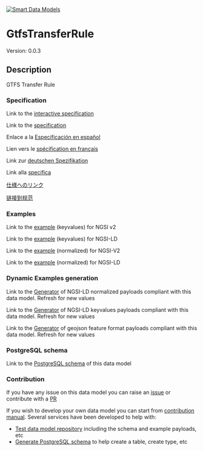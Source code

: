[![Smart Data Models](https://smartdatamodels.org/wp-content/uploads/2022/01/SmartDataModels_logo.png "Logo")](https://smartdatamodels.org)
# GtfsTransferRule
Version: 0.0.3

## Description 

GTFS Transfer Rule
### Specification

Link to the [interactive specification](https://swagger.lab.fiware.org/?url=https://smart-data-models.github.io/dataModel.UrbanMobility/GtfsTransferRule/swagger.yaml)

Link to the [specification](https://github.com/smart-data-models/dataModel.UrbanMobility/blob/master/GtfsTransferRule/doc/spec.md)

Enlace a la [Especificación en español](https://github.com/smart-data-models/dataModel.UrbanMobility/blob/master/GtfsTransferRule/doc/spec_ES.md)

Lien vers le [spécification en français](https://github.com/smart-data-models/dataModel.UrbanMobility/blob/master/GtfsTransferRule/doc/spec_FR.md)

Link zur [deutschen Spezifikation](https://github.com/smart-data-models/dataModel.UrbanMobility/blob/master/GtfsTransferRule/doc/spec_DE.md)

Link alla [specifica](https://github.com/smart-data-models/dataModel.UrbanMobility/blob/master/GtfsTransferRule/doc/spec_IT.md)

[仕様へのリンク](https://github.com/smart-data-models/dataModel.UrbanMobility/blob/master/GtfsTransferRule/doc/spec_JA.md)

[链接到规范](https://github.com/smart-data-models/dataModel.UrbanMobility/blob/master/GtfsTransferRule/doc/spec_ZH.md)
### Examples

Link to the [example](https://smart-data-models.github.io/dataModel.UrbanMobility/GtfsTransferRule/examples/example.json) (keyvalues) for NGSI v2

Link to the [example](https://smart-data-models.github.io/dataModel.UrbanMobility/GtfsTransferRule/examples/example.jsonld) (keyvalues) for NGSI-LD

Link to the [example](https://smart-data-models.github.io/dataModel.UrbanMobility/GtfsTransferRule/examples/example-normalized.json) (normalized) for NGSI-V2

Link to the [example](https://smart-data-models.github.io/dataModel.UrbanMobility/GtfsTransferRule/examples/example-normalized.jsonld) (normalized) for NGSI-LD
### Dynamic Examples generation

Link to the [Generator](https://smartdatamodels.org/extra/ngsi-ld_generator.php?schemaUrl=https://raw.githubusercontent.com/smart-data-models/dataModel.UrbanMobility/master/GtfsTransferRule/schema.json&email=info@smartdatamodels.org) of NGSI-LD normalized payloads compliant with this data model. Refresh for new values

Link to the [Generator](https://smartdatamodels.org/extra/ngsi-ld_generator_keyvalues.php?schemaUrl=https://raw.githubusercontent.com/smart-data-models/dataModel.UrbanMobility/master/GtfsTransferRule/schema.json&email=info@smartdatamodels.org) of NGSI-LD keyvalues payloads compliant with this data model. Refresh for new values

Link to the [Generator](https://smartdatamodels.org/extra/geojson_features_generator.php?schemaUrl=https://raw.githubusercontent.com/smart-data-models/dataModel.UrbanMobility/master/GtfsTransferRule/schema.json&email=info@smartdatamodels.org) of geojson feature format payloads compliant with this data model. Refresh for new values
### PostgreSQL schema

Link to the [PostgreSQL schema](https://smart-data-models.github.io/dataModel.UrbanMobility/GtfsTransferRule/schema.sql) of this data model
### Contribution

 If you have any issue on this data model you can raise an [issue](https://github.com/smart-data-models/dataModel.UrbanMobility/issues)  or contribute with a [PR](https://github.com/smart-data-models/dataModel.UrbanMobility/pulls)

 If you wish to develop your own data model you can start from [contribution manual](https://bit.ly/contribution_manual). Several services have been developed to help with: 
 - [Test data model repository](https://smartdatamodels.org/index.php/data-models-contribution-api/) including the schema and example payloads, etc
 - [Generate PostgreSQL schema](https://smartdatamodels.org/index.php/sql-service/) to help create a table, create type, etc